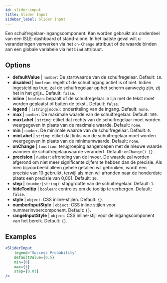 ```yaml
---
id: slider-input
title: Slider Input
sidebar_label: Slider Input
---
```


Een schuifregelaar-ingangscomponent. Kan worden gebruikt als onderdeel van een ISLE-dashboard of stand-alone. In het laatste geval wilt u veranderingen verwerken via het `on-Change` attribuut of de waarde binden aan een globale variabele via het `bind` attribuut.

## Options

* __defaultValue__ | `number`: De startwaarde van de schuifregelaar. Default: `10`.
* __disabled__ | `boolean`: regelt of de schuifingang actief is of niet. Indien ingesteld op true, zal de schuifregelaar op het scherm aanwezig zijn, zij het in het grijs.. Default: `false`.
* __inline__ | `boolean`: bepaalt of de schuifregelaar in lijn met de tekst moet worden geplaatst of buiten de tekst.. Default: `false`.
* __legend__ | `(string|node)`: ondertiteling van de ingang. Default: `none`.
* __max__ | `number`: De maximale waarde van de schuifregelaar. Default: `100`.
* __maxLabel__ | `string`: etiket dat rechts van de schuifregelaar moet worden weergegeven in plaats van de maximale waarde. Default: `none`.
* __min__ | `number`: De minimale waarde van de schuifregelaar. Default: `0`.
* __minLabel__ | `string`: etiket dat links van de schuifregelaar moet worden weergegeven in plaats van de minimumwaarde. Default: `none`.
* __onChange__ | `function`: terugroeping aangeroepen met de nieuwe waarde wanneer de schuifregelaarwaarde verandert. Default: `onChange() {}`.
* __precision__ | `number`: afronding van de invoer. De waarde zal worden afgerond om niet meer significante cijfers te hebben dan de precisie. Als men bijvoorbeeld alleen gehele getallen wil gebruiken, wordt een precisie van 10 gebruikt, terwijl als men wil afronden naar de honderdste plaats een precisie van 0,001. Default: `10`.
* __step__ | `(number|string)`: stapgrootte van de schuifregelaar. Default: `1`.
* __hideTooltip__ | `boolean`: controles om de tooltip te verbergen. Default: `false`.
* __style__ | `object`: CSS inline-stijlen. Default: `{}`.
* __numberInputStyle__ | `object`: CSS inline stijlen voor nummerinvoercomponent. Default: `{}`.
* __rangeInputStyle__ | `object`: CSS inline-stijl voor de ingangscomponent van het bereik. Default: `{}`.


## Examples

```jsx live
<SliderInput
    legend="Success Probability"
    defaultValue={0.5}
    min={0}
    max={1}
    step={0.01}
/>
```



